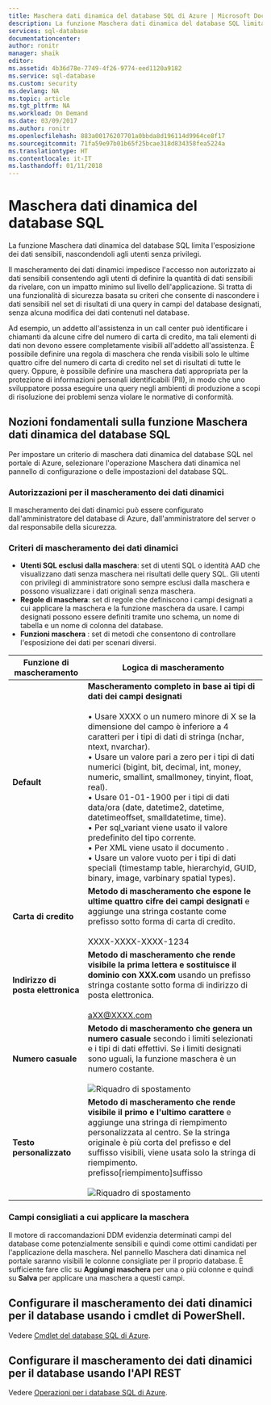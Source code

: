 ```yaml
---
title: Maschera dati dinamica del database SQL di Azure | Microsoft Docs
description: La funzione Maschera dati dinamica del database SQL limita l'esposizione dei dati sensibili, nascondendoli agli utenti senza privilegi
services: sql-database
documentationcenter: 
author: ronitr
manager: shaik
editor: 
ms.assetid: 4b36d78e-7749-4f26-9774-eed1120a9182
ms.service: sql-database
ms.custom: security
ms.devlang: NA
ms.topic: article
ms.tgt_pltfrm: NA
ms.workload: On Demand
ms.date: 03/09/2017
ms.author: ronitr
ms.openlocfilehash: 883a00176207701a0bbda8d196114d9964ce8f17
ms.sourcegitcommit: 71fa59e97b01b65f25bcae318d834358fea5224a
ms.translationtype: HT
ms.contentlocale: it-IT
ms.lasthandoff: 01/11/2018
---
```

# <a name="sql-database-dynamic-data-masking"></a>Maschera dati dinamica del database SQL

La funzione Maschera dati dinamica del database SQL limita l'esposizione dei dati sensibili, nascondendoli agli utenti senza privilegi. 

Il mascheramento dei dati dinamici impedisce l'accesso non autorizzato ai dati sensibili consentendo agli utenti di definire la quantità di dati sensibili da rivelare, con un impatto minimo sul livello dell'applicazione. Si tratta di una funzionalità di sicurezza basata su criteri che consente di nascondere i dati sensibili nel set di risultati di una query in campi del database designati, senza alcuna modifica dei dati contenuti nel database.

Ad esempio, un addetto all'assistenza in un call center può identificare i chiamanti da alcune cifre del numero di carta di credito, ma tali elementi di dati non devono essere completamente visibili all'addetto all'assistenza. È possibile definire una regola di maschera che renda visibili solo le ultime quattro cifre del numero di carta di credito nel set di risultati di tutte le query. Oppure, è possibile definire una maschera dati appropriata per la protezione di informazioni personali identificabili (PII), in modo che uno sviluppatore possa eseguire una query negli ambienti di produzione a scopi di risoluzione dei problemi senza violare le normative di conformità.

## <a name="sql-database-dynamic-data-masking-basics"></a>Nozioni fondamentali sulla funzione Maschera dati dinamica del database SQL
Per impostare un criterio di maschera dati dinamica del database SQL nel portale di Azure, selezionare l'operazione Maschera dati dinamica nel pannello di configurazione o delle impostazioni del database SQL.

### <a name="dynamic-data-masking-permissions"></a>Autorizzazioni per il mascheramento dei dati dinamici
Il mascheramento dei dati dinamici può essere configurato dall'amministratore del database di Azure, dall'amministratore del server o dal responsabile della sicurezza.

### <a name="dynamic-data-masking-policy"></a>Criteri di mascheramento dei dati dinamici
* **Utenti SQL esclusi dalla maschera**: set di utenti SQL o identità AAD che visualizzano dati senza maschera nei risultati delle query SQL. Gli utenti con privilegi di amministratore sono sempre esclusi dalla maschera e possono visualizzare i dati originali senza maschera.
* **Regole di maschera**: set di regole che definiscono i campi designati a cui applicare la maschera e la funzione maschera da usare. I campi designati possono essere definiti tramite uno schema, un nome di tabella e un nome di colonna del database.
* **Funzioni maschera** : set di metodi che consentono di controllare l'esposizione dei dati per scenari diversi.

| Funzione di mascheramento | Logica di mascheramento |
| --- | --- |
| **Default** |**Mascheramento completo in base ai tipi di dati dei campi designati**<br/><br/>• Usare XXXX o un numero minore di X se la dimensione del campo è inferiore a 4 caratteri per i tipi di dati di stringa (nchar, ntext, nvarchar).<br/>• Usare un valore pari a zero per i tipi di dati numerici (bigint, bit, decimal, int, money, numeric, smallint, smallmoney, tinyint, float, real).<br/>• Usare 01-01-1900 per i tipi di dati data/ora (date, datetime2, datetime, datetimeoffset, smalldatetime, time).<br/>• Per sql_variant viene usato il valore predefinito del tipo corrente.<br/>• Per XML viene usato il documento <masked/>.<br/>• Usare un valore vuoto per i tipi di dati speciali (timestamp table, hierarchyid, GUID, binary, image, varbinary spatial types). |
| **Carta di credito** |**Metodo di mascheramento che espone le ultime quattro cifre dei campi designati** e aggiunge una stringa costante come prefisso sotto forma di carta di credito.<br/><br/>XXXX-XXXX-XXXX-1234 |
| **Indirizzo di posta elettronica** |**Metodo di mascheramento che rende visibile la prima lettera e sostituisce il dominio con XXX.com** usando un prefisso stringa costante sotto forma di indirizzo di posta elettronica.<br/><br/>aXX@XXXX.com |
| **Numero casuale** |**Metodo di mascheramento che genera un numero casuale** secondo i limiti selezionati e i tipi di dati effettivi. Se i limiti designati sono uguali, la funzione maschera è un numero costante.<br/><br/>![Riquadro di spostamento](./media/sql-database-dynamic-data-masking-get-started/1_DDM_Random_number.png) |
| **Testo personalizzato** |**Metodo di mascheramento che rende visibile il primo e l'ultimo carattere** e aggiunge una stringa di riempimento personalizzata al centro. Se la stringa originale è più corta del prefisso e del suffisso visibili, viene usata solo la stringa di riempimento. <br/>prefisso[riempimento]suffisso<br/><br/>![Riquadro di spostamento](./media/sql-database-dynamic-data-masking-get-started/2_DDM_Custom_text.png) |

<a name="Anchor1"></a>

### <a name="recommended-fields-to-mask"></a>Campi consigliati a cui applicare la maschera
Il motore di raccomandazioni DDM evidenzia determinati campi del database come potenzialmente sensibili e quindi come ottimi candidati per l'applicazione della maschera. Nel pannello Maschera dati dinamica nel portale saranno visibili le colonne consigliate per il proprio database. È sufficiente fare clic su **Aggiungi maschera** per una o più colonne e quindi su **Salva** per applicare una maschera a questi campi.

## <a name="set-up-dynamic-data-masking-for-your-database-using-powershell-cmdlets"></a>Configurare il mascheramento dei dati dinamici per il database usando i cmdlet di PowerShell.
Vedere [Cmdlet del database SQL di Azure](https://msdn.microsoft.com/library/azure/mt574084.aspx).

## <a name="set-up-dynamic-data-masking-for-your-database-using-rest-api"></a>Configurare il mascheramento dei dati dinamici per il database usando l'API REST
Vedere [Operazioni per i database SQL di Azure](https://msdn.microsoft.com/library/dn505719.aspx).

